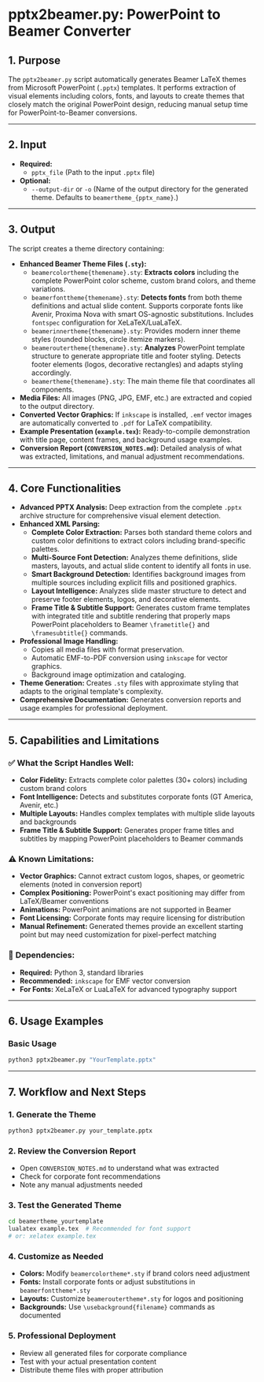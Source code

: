 # pptx2beamer.py: PowerPoint to Beamer Converter

## 1. Purpose

The `pptx2beamer.py` script automatically generates Beamer LaTeX themes from
Microsoft PowerPoint (`.pptx`) templates. It performs extraction of visual
elements including colors, fonts, and layouts to create themes that closely
match the original PowerPoint design, reducing manual setup time for
PowerPoint-to-Beamer conversions.

--------------------------------------------------------------------------------

## 2. Input

-   **Required:**
    -   `pptx_file` (Path to the input `.pptx` file)
-   **Optional:**
    -   `--output-dir` or `-o` (Name of the output directory for the generated
        theme. Defaults to `beamertheme_{pptx_name}`.)

--------------------------------------------------------------------------------

## 3. Output

The script creates a theme directory containing:

-   **Enhanced Beamer Theme Files (`.sty`):**
    -   `beamercolortheme{themename}.sty`: **Extracts colors** including the
        complete PowerPoint color scheme, custom brand colors, and theme
        variations.
    -   `beamerfonttheme{themename}.sty`: **Detects fonts** from both theme
        definitions and actual slide content. Supports corporate fonts like
        Avenir, Proxima Nova with smart OS-agnostic substitutions. Includes
        `fontspec` configuration for XeLaTeX/LuaLaTeX.
    -   `beamerinnertheme{themename}.sty`: Provides modern inner theme styles
        (rounded blocks, circle itemize markers).
    -   `beameroutertheme{themename}.sty`: **Analyzes** PowerPoint template
        structure to generate appropriate title and footer styling. Detects
        footer elements (logos, decorative rectangles) and adapts styling
        accordingly.
    -   `beamertheme{themename}.sty`: The main theme file that coordinates all
        components.
-   **Media Files:** All images (PNG, JPG, EMF, etc.) are extracted and copied
    to the output directory.
-   **Converted Vector Graphics:** If `inkscape` is installed, `.emf` vector
    images are automatically converted to `.pdf` for LaTeX compatibility.
-   **Example Presentation (`example.tex`):** Ready-to-compile demonstration
    with title page, content frames, and background usage examples.
-   **Conversion Report (`CONVERSION_NOTES.md`):** Detailed analysis of what was
    extracted, limitations, and manual adjustment recommendations.

--------------------------------------------------------------------------------

## 4. Core Functionalities

-   **Advanced PPTX Analysis:** Deep extraction from the complete `.pptx`
    archive structure for comprehensive visual element detection.
-   **Enhanced XML Parsing:**
    -   **Complete Color Extraction:** Parses both standard theme colors and
        custom color definitions to extract colors including brand-specific
        palettes.
    -   **Multi-Source Font Detection:** Analyzes theme definitions, slide
        masters, layouts, and actual slide content to identify all fonts in use.
    -   **Smart Background Detection:** Identifies background images from
        multiple sources including explicit fills and positioned graphics.
    -   **Layout Intelligence:** Analyzes slide master structure to detect and
        preserve footer elements, logos, and decorative elements.
    -   **Frame Title & Subtitle Support:** Generates custom frame templates
        with integrated title and subtitle rendering that properly maps
        PowerPoint placeholders to Beamer `\frametitle{}` and
        `\framesubtitle{}` commands.
-   **Professional Image Handling:**
    -   Copies all media files with format preservation.
    -   Automatic EMF-to-PDF conversion using `inkscape` for vector graphics.
    -   Background image optimization and cataloging.
-   **Theme Generation:** Creates `.sty` files with approximate styling that
    adapts to the original template's complexity.
-   **Comprehensive Documentation:** Generates conversion reports and usage
    examples for professional deployment.

--------------------------------------------------------------------------------

## 5. Capabilities and Limitations

### ✅ **What the Script Handles Well:**

-   **Color Fidelity:** Extracts complete color palettes (30+ colors) including
    custom brand colors
-   **Font Intelligence:** Detects and substitutes corporate fonts (GT America,
    Avenir, etc.)
-   **Multiple Layouts:** Handles complex templates with multiple slide layouts
    and backgrounds
-   **Frame Title & Subtitle Support:** Generates proper frame titles and
    subtitles by mapping PowerPoint placeholders to Beamer commands

### ⚠️ **Known Limitations:**

-   **Vector Graphics:** Cannot extract custom logos, shapes, or geometric
    elements (noted in conversion report)
-   **Complex Positioning:** PowerPoint's exact positioning may differ from
    LaTeX/Beamer conventions
-   **Animations:** PowerPoint animations are not supported in Beamer
-   **Font Licensing:** Corporate fonts may require licensing for distribution
-   **Manual Refinement:** Generated themes provide an excellent starting point
    but may need customization for pixel-perfect matching

### 🔧 **Dependencies:**

-   **Required:** Python 3, standard libraries
-   **Recommended:** `inkscape` for EMF vector conversion
-   **For Fonts:** XeLaTeX or LuaLaTeX for advanced typography support

--------------------------------------------------------------------------------

## 6. Usage Examples

### Basic Usage

``` bash
python3 pptx2beamer.py "YourTemplate.pptx"
```

--------------------------------------------------------------------------------

## 7. Workflow and Next Steps

### 1. **Generate the Theme**

``` bash
python3 pptx2beamer.py your_template.pptx
```

### 2. **Review the Conversion Report**

-   Open `CONVERSION_NOTES.md` to understand what was extracted
-   Check for corporate font recommendations
-   Note any manual adjustments needed

### 3. **Test the Generated Theme**

``` bash
cd beamertheme_yourtemplate
lualatex example.tex  # Recommended for font support
# or: xelatex example.tex
```

### 4. **Customize as Needed**

-   **Colors:** Modify `beamercolortheme*.sty` if brand colors need adjustment
-   **Fonts:** Install corporate fonts or adjust substitutions in
    `beamerfonttheme*.sty`
-   **Layouts:** Customize `beameroutertheme*.sty` for logos and positioning
-   **Backgrounds:** Use `\usebackground{filename}` commands as documented

### 5. **Professional Deployment**

-   Review all generated files for corporate compliance
-   Test with your actual presentation content
-   Distribute theme files with proper attribution
